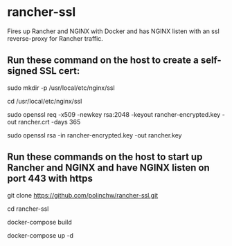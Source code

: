 # rancher-ssl
Fires up Rancher and NGINX with Docker and has NGINX listen with an ssl reverse-proxy for Rancher traffic.

## Run these command on the host to create a self-signed SSL cert:
sudo mkdir -p /usr/local/etc/nginx/ssl

cd /usr/local/etc/nginx/ssl

sudo openssl req -x509 -newkey rsa:2048 -keyout rancher-encrypted.key -out rancher.crt -days 365

sudo openssl rsa -in rancher-encrypted.key -out rancher.key

## Run these commands on the host to start up Rancher and NGINX and have NGINX listen on port 443 with https

git clone https://github.com/polinchw/rancher-ssl.git

cd rancher-ssl

docker-compose build

docker-compose up -d


